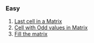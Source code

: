 
### Easy 
1. [Last cell in a Matrix](https://tinyl.io/7nv8)
2. [Cell with Odd values in Matrix](https://tinyl.io/7vJg)
3. [Fill the matrix](https://tinyl.io/7vK7)
